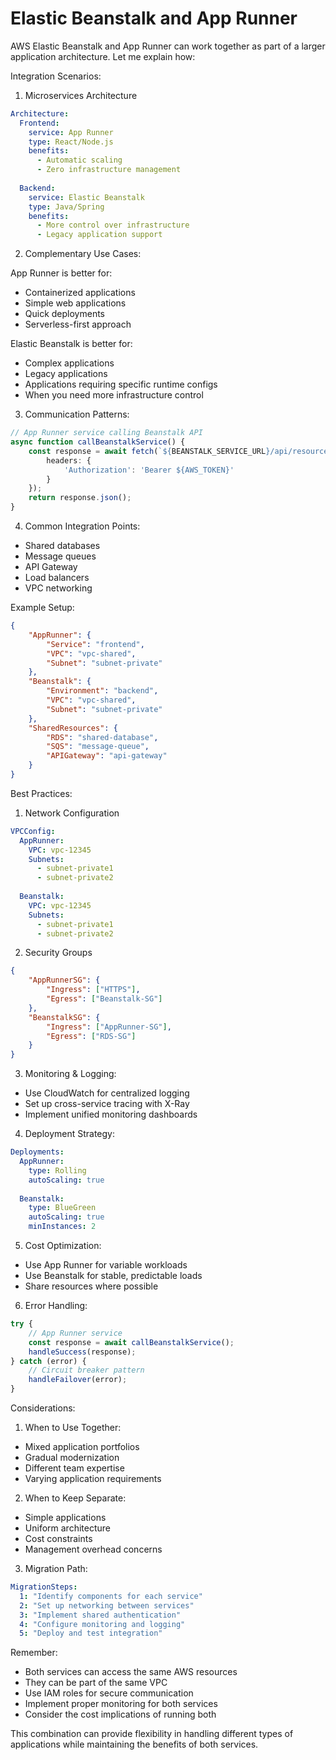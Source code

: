 # Elastic Beanstalk and App Runner

AWS Elastic Beanstalk and App Runner can work together as part of a larger application architecture. Let me explain how:

Integration Scenarios:

1. Microservices Architecture

```yaml
Architecture:
  Frontend:
    service: App Runner
    type: React/Node.js
    benefits:
      - Automatic scaling
      - Zero infrastructure management
  
  Backend:
    service: Elastic Beanstalk
    type: Java/Spring
    benefits:
      - More control over infrastructure
      - Legacy application support
```

2. Complementary Use Cases:

App Runner is better for:

* Containerized applications
* Simple web applications
* Quick deployments
* Serverless-first approach

Elastic Beanstalk is better for:

* Complex applications
* Legacy applications
* Applications requiring specific runtime configs
* When you need more infrastructure control

3. Communication Patterns:

```typescript
// App Runner service calling Beanstalk API
async function callBeanstalkService() {
    const response = await fetch(`${BEANSTALK_SERVICE_URL}/api/resource`, {
        headers: {
            'Authorization': 'Bearer ${AWS_TOKEN}'
        }
    });
    return response.json();
}
```

4. Common Integration Points:

* Shared databases
* Message queues
* API Gateway
* Load balancers
* VPC networking

Example Setup:

```json
{
    "AppRunner": {
        "Service": "frontend",
        "VPC": "vpc-shared",
        "Subnet": "subnet-private"
    },
    "Beanstalk": {
        "Environment": "backend",
        "VPC": "vpc-shared",
        "Subnet": "subnet-private"
    },
    "SharedResources": {
        "RDS": "shared-database",
        "SQS": "message-queue",
        "APIGateway": "api-gateway"
    }
}
```

Best Practices:

1. Network Configuration

```yaml
VPCConfig:
  AppRunner:
    VPC: vpc-12345
    Subnets: 
      - subnet-private1
      - subnet-private2
  
  Beanstalk:
    VPC: vpc-12345
    Subnets:
      - subnet-private1
      - subnet-private2
```

2. Security Groups

```json
{
    "AppRunnerSG": {
        "Ingress": ["HTTPS"],
        "Egress": ["Beanstalk-SG"]
    },
    "BeanstalkSG": {
        "Ingress": ["AppRunner-SG"],
        "Egress": ["RDS-SG"]
    }
}
```

3. Monitoring & Logging:

* Use CloudWatch for centralized logging
* Set up cross-service tracing with X-Ray
* Implement unified monitoring dashboards

4. Deployment Strategy:

```yaml
Deployments:
  AppRunner:
    type: Rolling
    autoScaling: true
    
  Beanstalk:
    type: BlueGreen
    autoScaling: true
    minInstances: 2
```

5. Cost Optimization:

* Use App Runner for variable workloads
* Use Beanstalk for stable, predictable loads
* Share resources where possible

6. Error Handling:

```typescript
try {
    // App Runner service
    const response = await callBeanstalkService();
    handleSuccess(response);
} catch (error) {
    // Circuit breaker pattern
    handleFailover(error);
}
```

Considerations:

1. When to Use Together:

* Mixed application portfolios
* Gradual modernization
* Different team expertise
* Varying application requirements

2. When to Keep Separate:

* Simple applications
* Uniform architecture
* Cost constraints
* Management overhead concerns

3. Migration Path:

```yaml
MigrationSteps:
  1: "Identify components for each service"
  2: "Set up networking between services"
  3: "Implement shared authentication"
  4: "Configure monitoring and logging"
  5: "Deploy and test integration"
```

Remember:

* Both services can access the same AWS resources
* They can be part of the same VPC
* Use IAM roles for secure communication
* Implement proper monitoring for both services
* Consider the cost implications of running both

This combination can provide flexibility in handling different types of applications while maintaining the benefits of both services.
